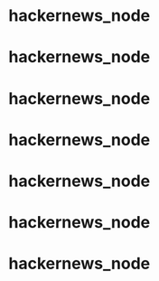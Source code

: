 # hackernews_node
# hackernews_node
# hackernews_node
# hackernews_node
# hackernews_node
# hackernews_node
# hackernews_node
